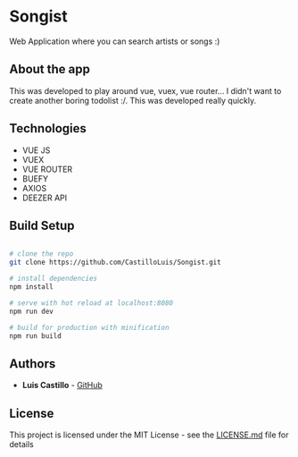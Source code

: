 # Songist

Web Application where you can search artists or songs :)

## About the app

This was developed to play around vue, vuex, vue router... I didn't want to create another boring todolist :/. This was developed really quickly.

## Technologies

* VUE JS
* VUEX
* VUE ROUTER
* BUEFY
* AXIOS
* DEEZER API

## Build Setup


``` bash

# clone the repo
git clone https://github.com/CastilloLuis/Songist.git

# install dependencies
npm install

# serve with hot reload at localhost:8080
npm run dev

# build for production with minification
npm run build
```

## Authors

* **Luis Castillo** - [GitHub](https://github.com/CastilloLuis)

## License

This project is licensed under the MIT License - see the [LICENSE.md](LICENSE.md) file for details
